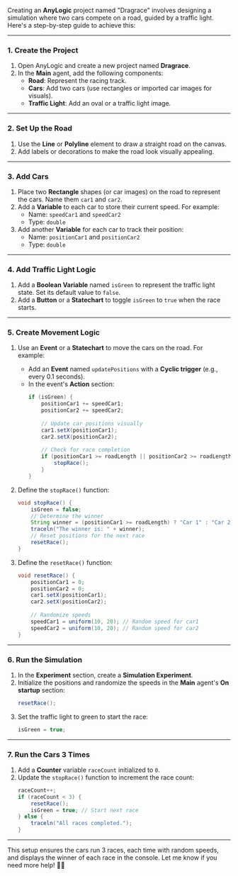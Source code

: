 Creating an **AnyLogic** project named "Dragrace" involves designing a simulation where two cars compete on a road, guided by a traffic light. Here's a step-by-step guide to achieve this:

---

### **1. Create the Project**
1. Open AnyLogic and create a new project named **Dragrace**.
2. In the **Main** agent, add the following components:
   - **Road**: Represent the racing track.
   - **Cars**: Add two cars (use rectangles or imported car images for visuals).
   - **Traffic Light**: Add an oval or a traffic light image.

---

### **2. Set Up the Road**
1. Use the **Line** or **Polyline** element to draw a straight road on the canvas.
2. Add labels or decorations to make the road look visually appealing.

---

### **3. Add Cars**
1. Place two **Rectangle** shapes (or car images) on the road to represent the cars. Name them `car1` and `car2`.
2. Add a **Variable** to each car to store their current speed. For example:
   - Name: `speedCar1` and `speedCar2`
   - Type: `double`
3. Add another **Variable** for each car to track their position:
   - Name: `positionCar1` and `positionCar2`
   - Type: `double`

---

### **4. Add Traffic Light Logic**
1. Add a **Boolean Variable** named `isGreen` to represent the traffic light state. Set its default value to `false`.
2. Add a **Button** or a **Statechart** to toggle `isGreen` to `true` when the race starts.

---

### **5. Create Movement Logic**
1. Use an **Event** or a **Statechart** to move the cars on the road. For example:
   - Add an **Event** named `updatePositions` with a **Cyclic trigger** (e.g., every 0.1 seconds).
   - In the event's **Action** section:
     ```java
     if (isGreen) {
         positionCar1 += speedCar1;
         positionCar2 += speedCar2;
         
         // Update car positions visually
         car1.setX(positionCar1);
         car2.setX(positionCar2);
         
         // Check for race completion
         if (positionCar1 >= roadLength || positionCar2 >= roadLength) {
             stopRace();
         }
     }
     ```

2. Define the `stopRace()` function:
   ```java
   void stopRace() {
       isGreen = false;
       // Determine the winner
       String winner = (positionCar1 >= roadLength) ? "Car 1" : "Car 2";
       traceln("The winner is: " + winner);
       // Reset positions for the next race
       resetRace();
   }
   ```

3. Define the `resetRace()` function:
   ```java
   void resetRace() {
       positionCar1 = 0;
       positionCar2 = 0;
       car1.setX(positionCar1);
       car2.setX(positionCar2);
       
       // Randomize speeds
       speedCar1 = uniform(10, 20); // Random speed for car1
       speedCar2 = uniform(10, 20); // Random speed for car2
   }
   ```

---

### **6. Run the Simulation**
1. In the **Experiment** section, create a **Simulation Experiment**.
2. Initialize the positions and randomize the speeds in the **Main** agent's **On startup** section:
   ```java
   resetRace();
   ```
3. Set the traffic light to green to start the race:
   ```java
   isGreen = true;
   ```

---

### **7. Run the Cars 3 Times**
1. Add a **Counter** variable `raceCount` initialized to `0`.
2. Update the `stopRace()` function to increment the race count:
   ```java
   raceCount++;
   if (raceCount < 3) {
       resetRace();
       isGreen = true; // Start next race
   } else {
       traceln("All races completed.");
   }
   ```

---

This setup ensures the cars run 3 races, each time with random speeds, and displays the winner of each race in the console. Let me know if you need more help! 🚗🚦
